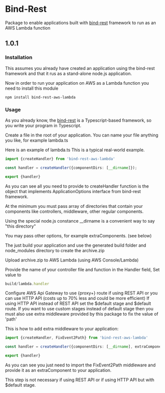 Bind-Rest
==========
Package to enable applications built with [bind-rest](https://www.npmjs.com/package/bind-rest) framework to run as an AWS Lambda function
## 1.0.1

### Installation
This assumes you already have created an application
using the bind-rest framework and that it rus as a stand-alone node.js
application.

Now in order to run your application on AWS as a Lambda function
you need to install this module

```npm install bind-rest-aws-lambda```


### Usage
As you already know, the [bind-rest](https://www.npmjs.com/package/bind-rest) is a Typescript-based framework,
so you write your program in Typescript.

Create a file in the root of your application. You can name your file
anything you like, for example lambda.ts

Here is an example of lambda.ts
This is a typical real-world example.

```typescript
import {createHandler} from 'bind-rest-aws-lambda'

const handler = createHandler({componentDirs: [__dirname]});

export {handler}
```

As you can see all you need to provide to createHandler function is the 
object that implements ApplicationOptions interface from bind-rest framework.

At the minimum you must pass array of directories that contain your components 
like controllers, middleware, other regular components.

Using the special node.js constance __dirname is a convenient way to say "this directory"

You may pass other options, for example extraComponents. (see below)

The just build your application and use the generated build folder and node_modules directory
to create the archive.zip

Upload archive.zip to AWS Lambda (using AWS Console/Lambda)

Provide the name of your controller file and function in the Handler field,
Set value to
```typescript
build/lambda.handler
```

Configure AWS Api Gateway to use {proxy+} route if using REST API
or you can use HTTP API (costs up to 70% less and could be more efficient)
If using HTTP API instead of REST API set the $default stage and $default route.
If you want to use custom stages instead of default stage then you must 
also use extra middleware provided by this package to fix the 
value of 'path'

This is how to add extra middleware to your application:
```typescript
import {createHandler, FixEvent2Path} from 'bind-rest-aws-lambda'

const handler = createHandler({componentDirs: [__dirname], extraComponents: [FixEvent2Path]});

export {handler}
```

As you can see you just need to import the FixEvent2Path middleware and provide it
as an extraComponent to your application. 

This step is not necessary if using REST API or if using HTTP API but with $default stage.

